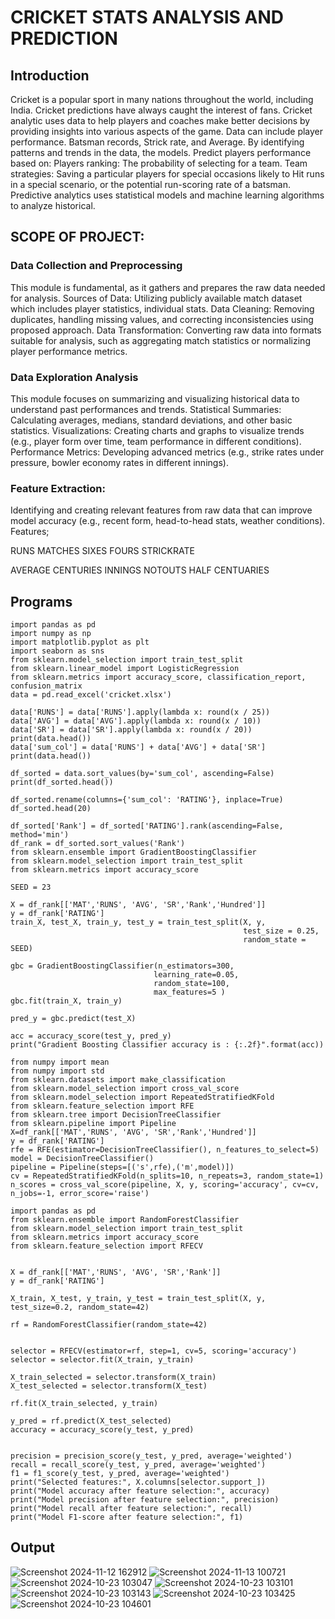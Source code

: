 # CRICKET STATS ANALYSIS AND PREDICTION
## Introduction
Cricket is a popular sport in many nations throughout the world, including India. Cricket predictions have always caught the interest of fans. Cricket analytic uses data to help players and coaches make better decisions by providing insights into various aspects of the game. 
Data can include player performance. Batsman records, Strick rate, and Average. By identifying patterns and trends in the data, the models. 
Predict players performance based on: Players ranking: The probability of selecting for a team. Team strategies: Saving a particular players for special occasions likely to Hit runs in a special scenario, or the potential run-scoring rate of a batsman.
Predictive analytics uses statistical models and machine learning algorithms to analyze historical.
## SCOPE OF PROJECT:
### Data Collection and Preprocessing

This module is fundamental, as it gathers and prepares the raw data needed for analysis.
Sources of Data: Utilizing publicly available match dataset which includes player statistics, individual stats.
Data Cleaning: Removing duplicates, handling missing values, and correcting inconsistencies using proposed approach.
Data Transformation: Converting raw data into formats suitable for analysis, such as aggregating match statistics or normalizing player performance metrics.

### Data Exploration Analysis

This module focuses on summarizing and visualizing historical data to understand past performances and trends.
Statistical Summaries: Calculating averages, medians, standard deviations, and other basic statistics.
Visualizations: Creating charts and graphs to visualize trends (e.g., player form over time, team performance in different conditions).
Performance Metrics: Developing advanced metrics (e.g., strike rates under pressure, bowler economy rates in different innings).

### Feature Extraction: 

Identifying and creating relevant features from raw data that can improve model accuracy (e.g., recent form, head-to-head stats, weather conditions).
Features;

RUNS	MATCHES	SIXES	FOURS	STRICKRATE

AVERAGE	CENTURIES	INNINGS	NOTOUTS	HALF CENTUARIES
## Programs
```
import pandas as pd
import numpy as np
import matplotlib.pyplot as plt
import seaborn as sns
from sklearn.model_selection import train_test_split
from sklearn.linear_model import LogisticRegression
from sklearn.metrics import accuracy_score, classification_report, confusion_matrix
data = pd.read_excel('cricket.xlsx')

data['RUNS'] = data['RUNS'].apply(lambda x: round(x / 25))
data['AVG'] = data['AVG'].apply(lambda x: round(x / 10))
data['SR'] = data['SR'].apply(lambda x: round(x / 20))
print(data.head())
data['sum_col'] = data['RUNS'] + data['AVG'] + data['SR']
print(data.head())

df_sorted = data.sort_values(by='sum_col', ascending=False)
print(df_sorted.head())

df_sorted.rename(columns={'sum_col': 'RATING'}, inplace=True)
df_sorted.head(20)

df_sorted['Rank'] = df_sorted['RATING'].rank(ascending=False, method='min')
df_rank = df_sorted.sort_values('Rank')
from sklearn.ensemble import GradientBoostingClassifier
from sklearn.model_selection import train_test_split
from sklearn.metrics import accuracy_score

SEED = 23

X = df_rank[['MAT','RUNS', 'AVG', 'SR','Rank','Hundred']]
y = df_rank['RATING']
train_X, test_X, train_y, test_y = train_test_split(X, y,
													test_size = 0.25,
													random_state = SEED)

gbc = GradientBoostingClassifier(n_estimators=300,
								learning_rate=0.05,
								random_state=100,
								max_features=5 )
gbc.fit(train_X, train_y)

pred_y = gbc.predict(test_X)

acc = accuracy_score(test_y, pred_y)
print("Gradient Boosting Classifier accuracy is : {:.2f}".format(acc))

from numpy import mean
from numpy import std
from sklearn.datasets import make_classification
from sklearn.model_selection import cross_val_score
from sklearn.model_selection import RepeatedStratifiedKFold
from sklearn.feature_selection import RFE
from sklearn.tree import DecisionTreeClassifier
from sklearn.pipeline import Pipeline
X=df_rank[['MAT','RUNS', 'AVG', 'SR','Rank','Hundred']]
y = df_rank['RATING']
rfe = RFE(estimator=DecisionTreeClassifier(), n_features_to_select=5)
model = DecisionTreeClassifier()
pipeline = Pipeline(steps=[('s',rfe),('m',model)])
cv = RepeatedStratifiedKFold(n_splits=10, n_repeats=3, random_state=1)
n_scores = cross_val_score(pipeline, X, y, scoring='accuracy', cv=cv, n_jobs=-1, error_score='raise')

import pandas as pd
from sklearn.ensemble import RandomForestClassifier
from sklearn.model_selection import train_test_split
from sklearn.metrics import accuracy_score
from sklearn.feature_selection import RFECV


X = df_rank[['MAT','RUNS', 'AVG', 'SR','Rank']]
y = df_rank['RATING']

X_train, X_test, y_train, y_test = train_test_split(X, y, test_size=0.2, random_state=42)

rf = RandomForestClassifier(random_state=42)


selector = RFECV(estimator=rf, step=1, cv=5, scoring='accuracy')
selector = selector.fit(X_train, y_train)

X_train_selected = selector.transform(X_train)
X_test_selected = selector.transform(X_test)

rf.fit(X_train_selected, y_train)

y_pred = rf.predict(X_test_selected)
accuracy = accuracy_score(y_test, y_pred)


precision = precision_score(y_test, y_pred, average='weighted')
recall = recall_score(y_test, y_pred, average='weighted')
f1 = f1_score(y_test, y_pred, average='weighted')
print("Selected features:", X.columns[selector.support_])
print("Model accuracy after feature selection:", accuracy)
print("Model precision after feature selection:", precision)
print("Model recall after feature selection:", recall)
print("Model F1-score after feature selection:", f1)
```
## Output

![Screenshot 2024-11-12 162912](https://github.com/user-attachments/assets/7e5ae128-2375-464d-a903-8ec4de138e0b)
![Screenshot 2024-11-13 100721](https://github.com/user-attachments/assets/b2b450fa-ed3b-4634-865a-bd8740b50c41)
![Screenshot 2024-10-23 103047](https://github.com/user-attachments/assets/29b19f1e-4711-41b2-8d06-8030d861c554)
![Screenshot 2024-10-23 103101](https://github.com/user-attachments/assets/2da6b334-d894-4759-a506-8a0693f2f1b3)
![Screenshot 2024-10-23 103143](https://github.com/user-attachments/assets/98a32001-991a-4ca0-976d-2fb86ca0bb2b)
![Screenshot 2024-10-23 103425](https://github.com/user-attachments/assets/20f94160-7243-4909-89bf-1ce855b7c782)
![Screenshot 2024-10-23 104601](https://github.com/user-attachments/assets/6ee01544-9599-4c8b-92c9-4a63eedb3cd0)

                         

